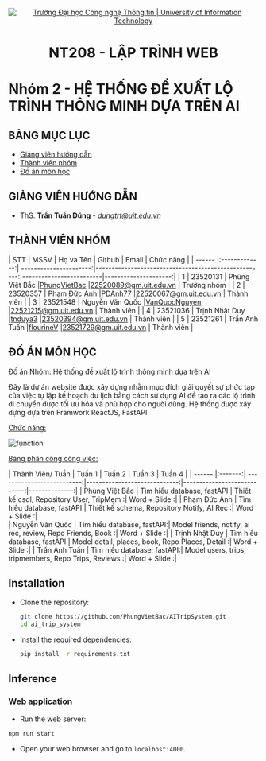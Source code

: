 <p align="center">
  <a href="https://www.uit.edu.vn/" title="Trường Đại học Công nghệ Thông tin" style="border: 5;">
    <img src="https://i.imgur.com/WmMnSRt.png" alt="Trường Đại học Công nghệ Thông tin | University of Information Technology">
  </a>
</p>

<!-- Title -->
<h1 align="center"><b>NT208 - LẬP TRÌNH WEB</b></h1>

# Nhóm 2 - HỆ THỐNG ĐỀ XUẤT LỘ TRÌNH THÔNG MINH DỰA TRÊN AI

## BẢNG MỤC LỤC
* [ Giảng viên hướng dẫn](#giangvien)
* [ Thành viên nhóm](#thanhvien)
* [ Đồ án môn học](#doan)

## GIẢNG VIÊN HƯỚNG DẪN
<a name="giangvien"></a>
* ThS. **Trần Tuấn Dũng** - *dungtrt@uit.edu.vn*

## THÀNH VIÊN NHÓM
<a name="thanhvien"></a>
| STT    | MSSV          | Họ và Tên              | Github                                               | Email                   | Chức năng            |
| ------ |:-------------:| ----------------------:|-----------------------------------------------------:|-------------------------|---------------------:|
| 1      | 23520131      | Phùng Việt Bắc         |[PhungVietBac](https://github.com/PhungVietBac)       |22520089@gm.uit.edu.vn   | Trưởng nhóm          |
| 2      | 23520357      | Phạm Đức Anh           |[PDAnh77](https://github.com/PDAnh77)                 |22520067@gm.uit.edu.vn   | Thành viên           |
| 3      | 23521548      | Nguyễn Văn Quốc        |[VanQuocNguyen](https://github.com/VanQuocNguyen)     |22521215@gm.uit.edu.vn   | Thành viên           |
| 4      | 23521036      | Trịnh Nhật Duy         |[tnduya3](https://github.com/tnduya3)                 |23520394@gm.uit.edu.vn   | Thành viên           |
| 5      | 23521261      | Trần Anh Tuấn          |[flourineV](https://github.com/flourineV)             |23521729@gm.uit.edu.vn   | Thành viên           |


## ĐỒ ÁN MÔN HỌC
<a name="doan"></a>
Đồ án Nhóm: Hệ thống đề xuất lộ trình thông minh dựa trên AI

Đây là dự án website được xây dựng nhằm mục đích giải quyết sự phức tạp của việc tự lập kế hoạch du lịch bằng cách sử dụng AI để tạo ra các lộ trình di chuyển được tối ưu hóa và phù hợp cho người dùng. Hệ thống được xây dựng dựa trên Framwork ReactJS, FastAPI 

<u>Chức năng: </u>

<img src="https://i.imgur.com/ad07kOl.jpeg" alt="function">

<u>Bảng phân công công việc: </u>

| Thành Viên/ Tuần | Tuần 1                     | Tuần 2              | Tuần 3                               | Tuần 4        |
| ------ |:-------:| --------------------------:|-----------------------------:|----------------------------:|--------------:|
| Phùng Việt Bắc   | Tìm hiểu database, fastAPI:| Thiết kế csdl, Repository User, TripMem                   :| Word + Slide :|
| Phạm Đức Anh     | Tìm hiểu database, fastAPI:| Thiết kế schema, Repository Notify, AI Rec                :| Word + Slide :|    
| Nguyễn Văn Quốc  | Tìm hiểu database, fastAPI:| Model friends, notify, ai rec, review, Repo Friends, Book :| Word + Slide :|
| Trịnh Nhật Duy   | Tìm hiểu database, fastAPI:| Model detail, places, book, Repo Places, Detail           :| Word + Slide :|
| Trần Anh Tuấn    | Tìm hiểu database, fastAPI:| Model users, trips, tripmembers, Repo Trips, Reviews      :| Word + Slide :|


## Installation

- Clone the repository:

    ```bash
    git clone https://github.com/PhungVietBac/AITripSystem.git
    cd ai_trip_system
    ```
    
- Install the required dependencies:

    ```bash
    pip install -r requirements.txt
    ```
## Inference

### Web application
- Run the web server:
```bash
npm run start
```
- Open your web browser and go to `localhost:4000`.
